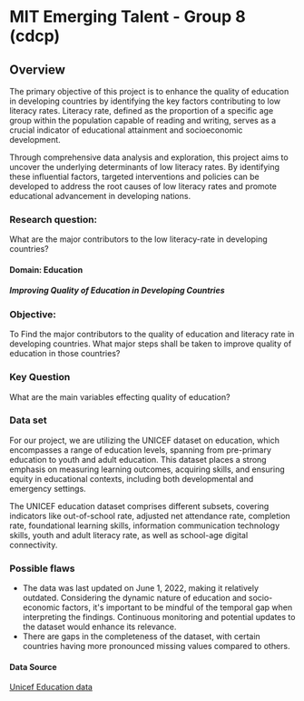 # MIT Emerging Talent - Group 8 (cdcp)
## Overview

The primary objective of this project is to enhance the quality of education in developing countries by identifying the key factors contributing to low literacy rates. Literacy rate, defined as the proportion of a specific age group within the population capable of reading and writing, serves as a crucial indicator of educational attainment and socioeconomic development.

Through comprehensive data analysis and exploration, this project aims to uncover the underlying determinants of low literacy rates. By identifying these influential factors, targeted interventions and policies can be developed to address the root causes of low literacy rates and promote educational advancement in developing nations.

### Research question:

What are the major contributors to the low literacy-rate in developing countries?

#### Domain: Education

##### Improving Quality of Education in Developing Countries

### Objective:

To Find the major contributors to the quality of education and literacy rate in developing countries. What major steps shall be taken to improve quality of education in those countries?

### Key Question

What are the main variables effecting quality of education?

### Data set

For our project, we are utilizing the UNICEF dataset on education, which encompasses a range of education levels, spanning from pre-primary education to youth and adult education. This dataset places a strong emphasis on measuring learning outcomes, acquiring skills, and ensuring equity in educational contexts, including both developmental and emergency settings.

The UNICEF education dataset comprises different subsets, covering indicators like out-of-school rate, adjusted net attendance rate, completion rate, foundational learning skills, information communication technology skills, youth and adult literacy rate, as well as school-age digital connectivity.

### Possible flaws

<ul>
<li>The data was last updated on June 1, 2022, making it relatively outdated. Considering the dynamic nature of education and socio-economic factors, it's important to be mindful of the temporal gap when interpreting the findings. Continuous monitoring and potential updates to the dataset would enhance its relevance.</li>
<li>There are gaps in the completeness of the dataset, with certain countries having more pronounced missing values compared to others.</li>      
</ul>

#### Data Source

<a href="https://data.unicef.org/topic/education/overview/" target="_blank">Unicef Education data</a>
